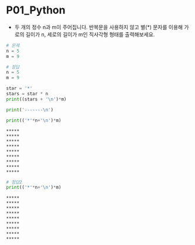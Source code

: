 # P01_Python

- 두 개의 정수 n과 m이 주어집니다. 반복문을 사용하지 않고 별(*) 문자를 이용해 가로의 길이가 n, 세로의 길이가 m인 직사각형 형태를 출력해보세요.

```python
# 문제
n = 5
m = 9
```

```python
# 정답
n = 5
m = 9

star = '*'
stars = star * n
print((stars + '\n')*m)

print('-------\n')

print(('*'*n+'\n')*m)
```

```
*****
*****
*****
*****
*****
*****
*****
*****
*****
```



```python
# 정답2
print(('*'*n+'\n')*m)
```

```
*****
*****
*****
*****
*****
*****
*****
*****
*****
```

